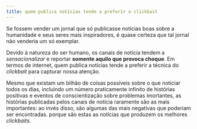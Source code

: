 ```yaml
---
title: quem publica notícias tende a preferir o clickbait
---
```


Se fossem vender um jornal que só publicasse notícias boas sobre a humanidade e seus seres mais inspiradores, é quase certeza que tal jornal não venderia um só exemplar.

Devido à natureza do ser humano,  os canais de notícia tendem a *sensacionalizar* e reportar **somente aquilo que provoca choque**. Em termos de internet, quem publica notícias tende a preferir a técnica do *clickbait* para capturar nossa atenção.

Mesmo que existam um bilhão de coisas possíveis sobre o que noticiar todos os dias, incluindo um número praticamente infinito de histórias positivas e eventos de conscientização sobre problemas imortantes, as histórias publicadas pelos canais de notícia raramente são as mais importantes: ao invés disso, são algumas das mais negativas que poderiam ser encontradas. porque são estas as notícias que produzem os melhores *clickbaits*.